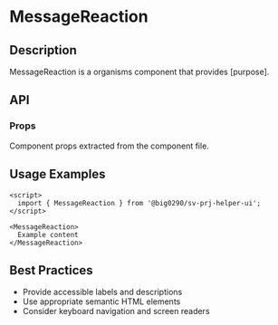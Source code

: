 # MessageReaction

## Description

MessageReaction is a organisms component that provides [purpose].

## API

### Props

Component props extracted from the component file.

## Usage Examples

```svelte
<script>
  import { MessageReaction } from '@big0290/sv-prj-helper-ui';
</script>

<MessageReaction>
  Example content
</MessageReaction>
```

## Best Practices

- Provide accessible labels and descriptions
- Use appropriate semantic HTML elements
- Consider keyboard navigation and screen readers
